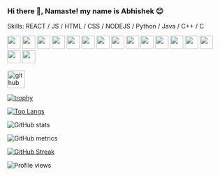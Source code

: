 <!-- ### Hi there 👋
-->
<!--
**AbhishekMondal1/AbhishekMondal1** is a ✨ _special_ ✨ repository because its `README.md` (this file) appears on your GitHub profile.

Here are some ideas to get you started:

- 🔭 I’m currently working on ...
- 🌱 I’m currently learning ...
- 👯 I’m looking to collaborate on ...
- 🤔 I’m looking for help with ...
- 💬 Ask me about ...
- 📫 How to reach me: ...
- 😄 Pronouns: ...
- ⚡ Fun fact: ...
-->
### Hi there 👋, Namaste! my name is Abhishek 😊

Skills: REACT / JS / HTML / CSS / NODEJS / Python / Java / C++ / C

<div>
<img src="https://cdn.jsdelivr.net/gh/devicons/devicon/icons/react/react-original.svg"
width="30px" height="30px" />
<img src="https://cdn.jsdelivr.net/gh/devicons/devicon/icons/aftereffects/aftereffects-plain.svg" width="30px" height="30px"/>
<img src="https://cdn.jsdelivr.net/gh/devicons/devicon/icons/azure/azure-original.svg"
width="30px" height="30px" />
<img src="https://cdn.jsdelivr.net/gh/devicons/devicon/icons/cplusplus/cplusplus-original.svg"
width="30px" height="30px" />
<img src="https://cdn.jsdelivr.net/gh/devicons/devicon/icons/css3/css3-original.svg"
width="30px" height="30px" />
<img src="https://cdn.jsdelivr.net/gh/devicons/devicon/icons/html5/html5-original.svg"
width="30px" height="30px" />
<img src="https://cdn.jsdelivr.net/gh/devicons/devicon/icons/illustrator/illustrator-plain.svg"
width="30px" height="30px" />
<img src="https://cdn.jsdelivr.net/gh/devicons/devicon/icons/java/java-original.svg"
width="30px" height="30px" />
<img src="https://cdn.jsdelivr.net/gh/devicons/devicon/icons/javascript/javascript-original.svg"
width="30px" height="30px" />
<img src="https://cdn.jsdelivr.net/gh/devicons/devicon/icons/mongodb/mongodb-original-wordmark.svg"
width="30px" height="30px" />
<img src="https://cdn.jsdelivr.net/gh/devicons/devicon/icons/mysql/mysql-original.svg"
width="30px" height="30px" />
<img src="https://cdn.jsdelivr.net/gh/devicons/devicon/icons/nodejs/nodejs-original-wordmark.svg"
width="30px" height="30px" />
<img src="https://cdn.jsdelivr.net/gh/devicons/devicon/icons/photoshop/photoshop-plain.svg"
width="30px" height="30px" />
<img src="https://cdn.jsdelivr.net/gh/devicons/devicon/icons/python/python-original.svg"
width="30px" height="30px" />
<img src="https://cdn.jsdelivr.net/gh/devicons/devicon/icons/socketio/socketio-original.svg"
width="30px" height="30px" />
<img src="https://cdn.jsdelivr.net/gh/devicons/devicon/icons/c/c-original.svg" 
width="30px" height="30px" />
</div>
<!-- - 🔭 I’m currently working on this page. -->


[<img src='https://cdn.jsdelivr.net/npm/simple-icons@3.0.1/icons/github.svg' alt='github' height='40'>](https://github.com/abhishekmondal1)  

[![trophy](https://github-profile-trophy.vercel.app/?username=abhishekmondal1)](https://github.com/ryo-ma/github-profile-trophy)

[![Top Langs](https://github-readme-stats.vercel.app/api/top-langs/?username=abhishekmondal1)](https://github.com/anuraghazra/github-readme-stats)

![GitHub stats](https://github-readme-stats.vercel.app/api?username=abhishekmondal1&show_icons=true)  

![GitHub metrics](https://metrics.lecoq.io/abhishekmondal1)  

[![GitHub Streak](https://github-readme-streak-stats.herokuapp.com?user=AbhishekMondal1&theme=react&date_format=M%20j%5B%2C%20Y%5D)](https://git.io/streak-stats)

![Profile views](https://gpvc.arturio.dev/abhishekmondal1) 
